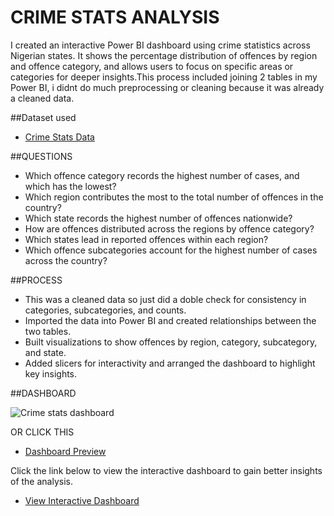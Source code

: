 # CRIME STATS ANALYSIS
I created an interactive Power BI dashboard using crime statistics across Nigerian states. It shows the percentage distribution of offences by region and offence category, and allows users to focus on specific areas or categories for deeper insights.This process included joining 2 tables in my Power BI, i didnt do much preprocessing or cleaning because it was already a cleaned data.

##Dataset used

- <a href = "https://github.com/dipeanthonia/crime-stats/blob/main/2017%20Crime%20Stats%20.xlsx">Crime Stats Data</a>

##QUESTIONS
- Which offence category records the highest number of cases, and which has the lowest?
- Which region contributes the most to the total number of offences in the country?
- Which state records the highest number of offences nationwide?
- How are offences distributed across the regions by offence category?
- Which states lead in reported offences within each region?
- Which offence subcategories account for the highest number of cases across the country?

##PROCESS
- This was a cleaned data so just did a doble check for consistency in categories, subcategories, and counts.
- Imported the data into Power BI and created relationships between the two tables.
- Built visualizations to show offences by region, category, subcategory, and state.
- Added slicers for interactivity and arranged the dashboard to highlight key insights.


##DASHBOARD

![Crime stats dashboard](https://github.com/user-attachments/assets/1d95af1d-2508-4245-aed6-f66275f4ddf5)

OR CLICK THIS 

- <a href = "https://github.com/dipeanthonia/crime-stats/blob/main/Crime%20stats%20dashboard.JPG">Dashboard Preview</a>

Click the link below to view the interactive dashboard to gain better insights of the analysis.

- <a href = "https://github.com/dipeanthonia/crime-stats/blob/main/crime%20stats.pbix">View Interactive Dashboard</a>
